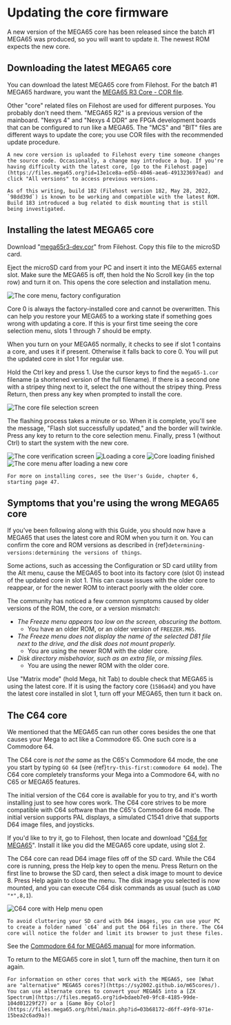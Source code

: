 # Updating the core firmware

A new version of the MEGA65 core has been released since the batch #1 MEGA65 was produced, so you will want to update it. The newest ROM expects the new core.

## Downloading the latest MEGA65 core

You can download the latest MEGA65 core from Filehost. For the batch #1 MEGA65 hardware, you want the [MEGA65 R3 Core - COR file](https://files.mega65.org?id=13e1ce8a-ed5b-4046-aea6-491323697ead).

Other "core" related files on Filehost are used for different purposes. You probably don't need them. "MEGA65 R2" is a previous version of the mainboard. "Nexys 4" and "Nexys 4 DDR" are FPGA development boards that can be configured to run like a MEGA65. The "MCS" and "BIT" files are different ways to update the core; you use COR files with the recommended update procedure.

```{caution}
A new core version is uploaded to Filehost every time someone changes the source code. Occasionally, a change may introduce a bug. If you're having difficulty with the latest core, [go to the Filehost page](https://files.mega65.org?id=13e1ce8a-ed5b-4046-aea6-491323697ead) and click "All versions" to access previous versions.

As of this writing, build 182 (Filehost version 182, May 28, 2022, `98dd39d`) is known to be working and compatible with the latest ROM. Build 183 introduced a bug related to disk mounting that is still being investigated.
```

## Installing the latest MEGA65 core

Download "[mega65r3-dev.cor](https://files.mega65.org?id=13e1ce8a-ed5b-4046-aea6-491323697ead)" from Filehost. Copy this file to the microSD card.

Eject the microSD card from your PC and insert it into the MEGA65 external slot. Make sure the MEGA65 is off, then hold the No Scroll key (in the top row) and turn it on. This opens the core selection and installation menu.

![The core menu, factory configuration](screenshots/cor_menu_empty.jpg)

Core 0 is always the factory-installed core and cannot be overwritten. This can help you restore your MEGA65 to a working state if something goes wrong with updating a core. If this is your first time seeing the core selection menu, slots 1 through 7 should be empty.

When you turn on your MEGA65 normally, it checks to see if slot 1 contains a core, and uses it if present. Otherwise it falls back to core 0. You will put the updated core in slot 1 for regular use.

Hold the Ctrl key and press 1. Use the cursor keys to find the `mega65-1.cor` filename (a shortened version of the full filename). If there is a second one with a stripey thing next to it, select the one without the stripey thing. Press Return, then press any key when prompted to install the core.

![The core file selection screen](screenshots/cor_selection.jpg)

The flashing process takes a minute or so. When it is complete, you'll see the message, "Flash slot successfully updated," and the border will twinkle. Press any key to return to the core selection menu. Finally, press 1 (without Ctrl) to start the system with the new core.

![The core verification screen](screenshots/cor_verified.jpg)
![Loading a core](screenshots/cor_loading.jpg)
![Core loading finished](screenshots/cor_finished.jpg)
![The core menu after loading a new core](screenshots/cor_menu_onecore.jpg)

```{tip}
For more on installing cores, see the User's Guide, chapter 6, starting page 47.
```

## Symptoms that you're using the wrong MEGA65 core

If you've been following along with this Guide, you should now have a MEGA65 that uses the latest core and ROM when you turn it on. You can confirm the core and ROM versions as described in {ref}`determining-versions:determining the versions of things`.

Some actions, such as accessing the Configuration or SD card utility from the Alt menu, cause the MEGA65 to boot into its factory core (slot 0) instead of the updated core in slot 1. This can cause issues with the older core to reappear, or for the newer ROM to interact poorly with the older core.

The community has noticed a few common symptoms caused by older versions of the ROM, the core, or a version mismatch:

-   _The Freeze menu appears too low on the screen, obscuring the bottom._
    -   You have an older ROM, or an older version of `FREEZER.M65`.
-   _The Freeze menu does not display the name of the selected D81 file next to the drive, and the disk does not mount properly._
    -   You are using the newer ROM with the older core.
-   _Disk directory misbehavior, such as an extra file, or missing files._
    -   You are using the newer ROM with the older core.

Use "Matrix mode" (hold Mega, hit Tab) to double check that MEGA65 is using the latest core. If it is using the factory core (`1586ad4`) and you have the latest core installed in slot 1, turn off your MEGA65, then turn it back on.

## The C64 core

We mentioned that the MEGA65 can run other cores besides the one that causes your Mega to act like a Commodore 65. One such core is a Commodore 64.

The C64 core is _not the same_ as the C65's Commodore 64 mode, the one you start by typing `GO 64` (see {ref}`try-this-first:commodore 64 mode`). The C64 core completely transforms your Mega into a Commodore 64, with no C65 or MEGA65 features.

The initial version of the C64 core is available for you to try, and it's worth installing just to see how cores work. The C64 core strives to be more compatible with C64 software than the C65's Commodore 64 mode. The initial version supports PAL displays, a simulated C1541 drive that supports D64 image files, and joysticks.

If you'd like to try it, go to Filehost, then locate and download "[C64 for MEGA65](https://files.mega65.org?id=896a012f-59e4-456c-b91f-7e989b958241)". Install it like you did the MEGA65 core update, using slot 2.

The C64 core can read D64 image files off of the SD card. While the C64 core is running, press the Help key to open the menu. Press Return on the first line to browse the SD card, then select a disk image to mount to device 8. Press Help again to close the menu. The disk image you selected is now mounted, and you can execute C64 disk commands as usual (such as `LOAD "*",8,1`).

![C64 core with Help menu open](screenshots/c64core_menu.jpeg)

```{tip}
To avoid cluttering your SD card with D64 images, you can use your PC to create a folder named `c64` and put the D64 files in there. The C64 core will notice the folder and limit its browser to just these files.
```

See the [Commodore 64 for MEGA65 manual](https://github.com/MJoergen/C64MEGA65/blob/V1/README.md) for more information.

To return to the MEGA65 core in slot 1, turn off the machine, then turn it on again.

```{tip}
For information on other cores that work with the MEGA65, see [What are "alternative" MEGA65 cores?](https://sy2002.github.io/m65cores/). You can use alternate cores to convert your MEGA65 into a [ZX Spectrum](https://files.mega65.org?id=bdaeb7e0-9fc8-4185-99de-104d01229f27) or a [Game Boy Color](https://files.mega65.org/html/main.php?id=03b68172-d6ff-49f0-971e-15bea2c6ad9a)!
```

